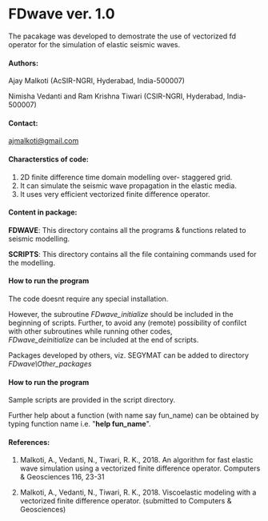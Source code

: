 # FDwave ver. 1.0

The pacakage was developed to demostrate the use of vectorized fd operator 
for the simulation of elastic seismic waves.


#### Authors: 
Ajay Malkoti (AcSIR-NGRI, Hyderabad, India-500007) 

Nimisha Vedanti and Ram Krishna Tiwari (CSIR-NGRI, Hyderabad, India-500007)


#### Contact:  
ajmalkoti@gmail.com

#### Characterstics of code:

1) 2D finite difference time domain modelling over- staggered grid.
2) It can simulate the seismic wave propagation in the elastic media.
3) It uses very efficient vectorized finite difference operator. 


#### Content in package:
**FDWAVE**: 	This directory contains all the programs & functions related to seismic modelling.

**SCRIPTS**: 	This directory contains all the file containing commands used for the modelling. 

#### How to run the program 
The code doesnt require any special installation.

However, the subroutine *FDwave_initialize* should be included in the beginning of scripts.
Further, to avoid any (remote) possibility of confilct with other subroutines while running other codes,  
*FDwave_deinitialize* can be included at the end of scripts.


Packages developed by others, viz. SEGYMAT can be added to directory *FDwave\Other_packages*

#### How to run the program
Sample scripts are provided in the script directory.

Further help about a function (with name say fun_name) can be obtained by typing  function name  i.e. "**help fun_name**".

#### References:

1) Malkoti, A., Vedanti, N., Tiwari, R. K., 2018. An algorithm for fast elastic wave simulation using a vectorized finite difference operator. Computers & Geosciences 116, 23-31

2) Malkoti, A., Vedanti, N., Tiwari, R. K., 2018. Viscoelastic modeling with a vectorized finite difference operator. (submitted to Computers & Geosciences)




